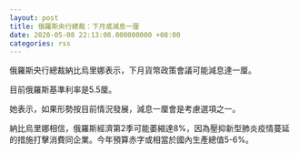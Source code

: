 ```yaml
---
layout: post
title: 俄羅斯央行總裁：下月或減息一厘
date: 2020-05-08 22:13:08.000000000 +08:00
categories: rss
---
```


俄羅斯央行總裁納比烏里娜表示，下月貨幣政策會議可能減息達一厘。

目前俄羅斯基準利率是5.5厘。

她表示，如果形勢按目前情況發展，減息一厘會是考慮選項之一。

納比烏里娜相信，俄羅斯經濟第2季可能萎縮達8%，因為壓抑新型肺炎疫情蔓延的措施打擊消費同企業。今年預算赤字或相當於國內生產總值5-6%。
